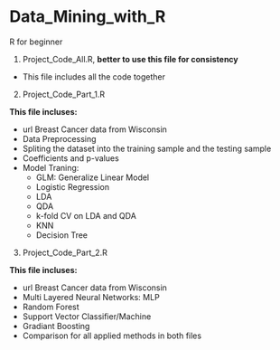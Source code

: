 # Data_Mining_with_R
R for beginner
1. Project_Code_All.R, **better to use this file for consistency** 
- This file includes all the code together
2. Project_Code_Part_1.R

 **This file incluses:** 
  - url Breast Cancer data from Wisconsin
  - Data Preprocessing 
  - Spliting the dataset into the training sample and the testing sample
  - Coefficients and p-values
  - Model Traning:
      * GLM: Generalize Linear Model
      * Logistic Regression 
      * LDA
      * QDA
      * k-fold CV on LDA and QDA
      * KNN
      * Decision Tree
 3. Project_Code_Part_2.R
 
  **This file incluses:** 
   - url Breast Cancer data from Wisconsin
   - Multi Layered Neural Networks: MLP 
   - Random Forest 
   - Support Vector Classifier/Machine 
   - Gradiant Boosting
   - Comparison for all applied methods in both files


